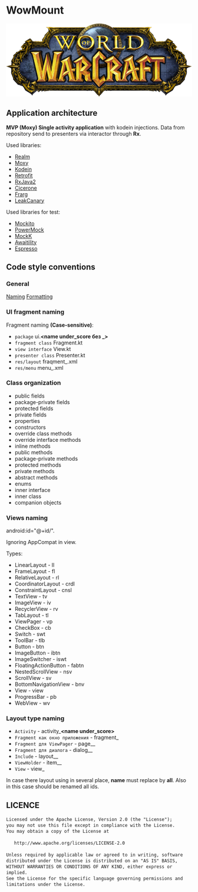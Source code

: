 # WowMount


![logo](./app/src/main/res/drawable-mdpi/drawable_logo.png)


Application architecture
---

**MVP (Moxy) Single activity application** with kodein injections.
Data from repository send to presenters via interactor through **Rx**.

Used libraries:

* [Realm](https://realm.io/)
* [Moxy](https://github.com/Arello-Mobile/Moxy)
* [Kodein](https://kodein.org/di)
* [Retrofit](https://github.com/square/retrofit)
* [RxJava2](https://github.com/ReactiveX/RxJava)
* [Cicerone](https://github.com/terrakok/Cicerone)
* [Frarg](https://github.com/Riningan/Frarg)
* [LeakCanary](https://github.com/square/leakcanary)


Used libraries for test:

* [Mockito](https://github.com/mockito/mockito)
* [PowerMock](https://github.com/powermock/powermock)
* [MockK](https://mockk.io/)
* [Awaitility](https://github.com/awaitility/awaitility)
* [Espresso](https://developer.android.com/training/testing/espresso)


Code style conventions 
---

### General

[Naming](https://kotlinlang.org/docs/reference/coding-conventions.html#naming-rules)
[Formatting](https://kotlinlang.org/docs/reference/coding-conventions.html#formatting)


### UI fragment naming

Fragment naming **(Case-sensitive)**:
* `package` ui.**<name under\_score без \_>** 
* `fragment class` **<Name UpperCamelCase>** Fragment.kt
* `view interface` **<Name UpperCamelCase>** View.kt
* `presenter class` **<Name UpperCamelCase>** Presenter.kt
* `res/layout` fraqment\_**<name under_score>**.xml
* `res/menu` menu\_**<name under_score>**.xml


### Class organization

* public fields
* package-private fields
* protected fields
* private fields
* properties
* constructors
* override class methods
* override interface methods
* inline methods
* public methods
* package-private methods
* protected methods
* private methods
* abstract methods
* enums
* inner interface
* inner class
* companion objects


### Views naming

android:id="@+id/***<type>*<Fragment name UpperCamelCase>***<additional information UpperCamelCase>*".

Ignoring AppCompat in view.

Types: 
* LinearLayout - ll
* FrameLayout - fl
* RelativeLayout - rl
* CoordinatorLayout - crdl
* ConstraintLayout - cnsl
* TextView - tv
* ImageView - iv
* RecyclerView - rv
* TabLayout - tl
* ViewPager - vp
* CheckBox - cb
* Switch - swt
* ToolBar - tlb
* Button - btn
* ImageButton - ibtn
* ImageSwitcher - iswt
* FloatingActionButton - fabtn
* NestedScrollView - nsv
* ScrollView - sv
* BottomNavigationView - bnv
* View - view
* ProgressBar - pb
* WebView - wv


### Layout type naming

* `Activity` - activity\_**<name under\_score>**
* `Fragment как окно приложения` - fragment\_**<name>**
* `Fragment для ViewPager` - page\_**<parent fragment name>**\_**<additional information>**
* `Fragment для диалога` - dialog\_**<parent fragment name>**\_**<additional information>**
* `Include` - layout\_**<parent fragment name>**\_**<additional information>**
* `ViewHolder` - item\_**<parent fragment name>**\_**<additional information>**
* `View` - view\_**<additional information>**

In case there layout using in several place, **name** must replace by **all**. Also in this case should be renamed all ids. 


LICENCE
-----

  	Licensed under the Apache License, Version 2.0 (the "License");
	you may not use this file except in compliance with the License.
	You may obtain a copy of the License at
	
	   http://www.apache.org/licenses/LICENSE-2.0
	
	Unless required by applicable law or agreed to in writing, software
	distributed under the License is distributed on an "AS IS" BASIS,
	WITHOUT WARRANTIES OR CONDITIONS OF ANY KIND, either express or implied.
	See the License for the specific language governing permissions and
	limitations under the License.